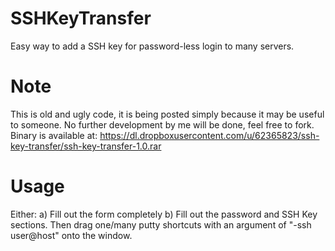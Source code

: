 SSHKeyTransfer
==============

Easy way to add a SSH key for password-less login to many servers.

Note
==============
This is old and ugly code, it is being posted simply because it may be useful to someone. No further development by me will be done, feel free to fork.
Binary is available at: https://dl.dropboxusercontent.com/u/62365823/ssh-key-transfer/ssh-key-transfer-1.0.rar

Usage
==============
Either:
a) Fill out the form completely
b) Fill out the password and SSH Key sections. Then drag one/many putty shortcuts with an argument of "-ssh user@host" onto the window.

